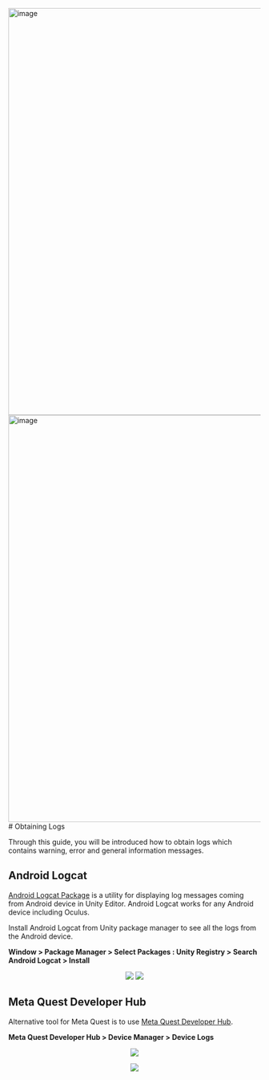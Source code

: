 <img width="1524" height="811" alt="image" src="https://github.com/user-attachments/assets/b137f641-4bfa-4003-a756-bdbc9e9a3140" /><img width="1524" height="811" alt="image" src="https://github.com/user-attachments/assets/f3933ac8-a16d-4a4b-af57-ace5a454502c" /># Obtaining Logs

Through this guide, you will be introduced how to obtain logs which contains warning, error and general information messages. 

## Android Logcat
<a href="https://docs.unity3d.com/Packages/com.unity.mobile.android-logcat@0.1/manual/index.html">Android Logcat Package</a> is a utility for displaying log messages coming from Android device in Unity Editor. 
Android Logcat works for any Android device including Oculus. 

Install Android Logcat from Unity package manager to see all the logs from the Android device.

**Window > Package Manager > Select Packages : Unity Registry > Search Android Logcat > Install**

<p align="center">
<img src="https://hisplayer.github.io/UnityAndroid-SDK/assets/android-logcat.png>
</p>

Android Logcat will be run automatically when you launch the app from Unity. <br>
Alternatively, you can start it manually : **Window > Analysis > Android Logcat**.

<p align="center">
<img src="https://hisplayer.github.io/UnityAndroid-SDK/assets/android-logcat-view.PNG">
</p>

## Meta Quest Developer Hub
Alternative tool for Meta Quest is to use <a href="https://developer.oculus.com/documentation/unity/ts-odh/">Meta Quest Developer Hub</a>. 

**Meta Quest Developer Hub > Device Manager > Device Logs**

<p align="center">
<img src="https://hisplayer.github.io/UnityAndroid-SDK/assets/oculus-developer-hub.PNG">
</p>

<p align="center">
<img src="https://hisplayer.github.io/UnityAndroid-SDK/assets/oculus-log.png">
</p>
